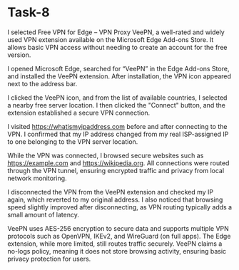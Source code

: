 # Task-8
I selected Free VPN for Edge – VPN Proxy VeePN, a well-rated and widely used VPN extension available on the Microsoft Edge Add-ons Store. It allows basic VPN access without needing to create an account for the free version.

I opened Microsoft Edge, searched for “VeePN” in the Edge Add-ons Store, and installed the VeePN extension. After installation, the VPN icon appeared next to the address bar.

I clicked the VeePN icon, and from the list of available countries, I selected a nearby free server location. I then clicked the "Connect" button, and the extension established a secure VPN connection.

I visited https://whatismyipaddress.com before and after connecting to the VPN. I confirmed that my IP address changed from my real ISP-assigned IP to one belonging to the VPN server location.

While the VPN was connected, I browsed secure websites such as https://example.com and https://wikipedia.org. All connections were routed through the VPN tunnel, ensuring encrypted traffic and privacy from local network monitoring.

I disconnected the VPN from the VeePN extension and checked my IP again, which reverted to my original address. I also noticed that browsing speed slightly improved after disconnecting, as VPN routing typically adds a small amount of latency.

VeePN uses AES-256 encryption to secure data and supports multiple VPN protocols such as OpenVPN, IKEv2, and WireGuard (on full apps). The Edge extension, while more limited, still routes traffic securely. VeePN claims a no-logs policy, meaning it does not store browsing activity, ensuring basic privacy protection for users.
